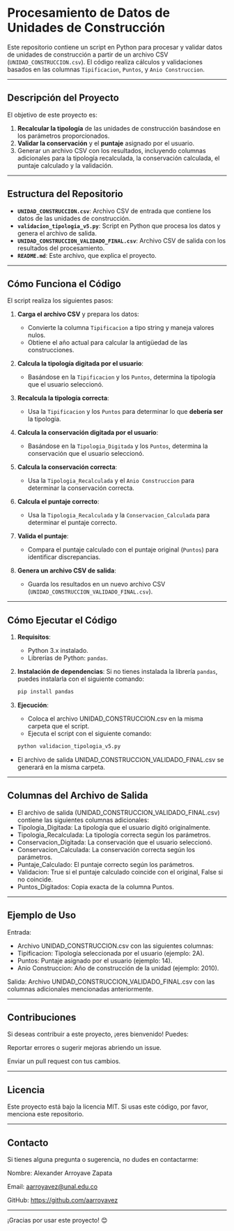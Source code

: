 # Procesamiento de Datos de Unidades de Construcción

Este repositorio contiene un script en Python para procesar y validar datos de unidades de construcción a partir de un archivo CSV (`UNIDAD_CONSTRUCCION.csv`). El código realiza cálculos y validaciones basados en las columnas `Tipificacion`, `Puntos`, y `Anio Construccion`.

---

## **Descripción del Proyecto**

El objetivo de este proyecto es:
1. **Recalcular la tipología** de las unidades de construcción basándose en los parámetros proporcionados.
2. **Validar la conservación** y el **puntaje** asignado por el usuario.
3. Generar un archivo CSV con los resultados, incluyendo columnas adicionales para la tipología recalculada, la conservación calculada, el puntaje calculado y la validación.

---

## **Estructura del Repositorio**

- **`UNIDAD_CONSTRUCCION.csv`**: Archivo CSV de entrada que contiene los datos de las unidades de construcción.
- **`validacion_tipologia_v5.py`**: Script en Python que procesa los datos y genera el archivo de salida.
- **`UNIDAD_CONSTRUCCION_VALIDADO_FINAL.csv`**: Archivo CSV de salida con los resultados del procesamiento.
- **`README.md`**: Este archivo, que explica el proyecto.

---

## **Cómo Funciona el Código**

El script realiza los siguientes pasos:

1. **Carga el archivo CSV** y prepara los datos:
   - Convierte la columna `Tipificacion` a tipo string y maneja valores nulos.
   - Obtiene el año actual para calcular la antigüedad de las construcciones.

2. **Calcula la tipología digitada por el usuario**:
   - Basándose en la `Tipificacion` y los `Puntos`, determina la tipología que el usuario seleccionó.

3. **Recalcula la tipología correcta**:
   - Usa la `Tipificacion` y los `Puntos` para determinar lo que **debería ser** la tipología.

4. **Calcula la conservación digitada por el usuario**:
   - Basándose en la `Tipologia_Digitada` y los `Puntos`, determina la conservación que el usuario seleccionó.

5. **Calcula la conservación correcta**:
   - Usa la `Tipologia_Recalculada` y el `Anio Construccion` para determinar la conservación correcta.

6. **Calcula el puntaje correcto**:
   - Usa la `Tipologia_Recalculada` y la `Conservacion_Calculada` para determinar el puntaje correcto.

7. **Valida el puntaje**:
   - Compara el puntaje calculado con el puntaje original (`Puntos`) para identificar discrepancias.

8. **Genera un archivo CSV de salida**:
   - Guarda los resultados en un nuevo archivo CSV (`UNIDAD_CONSTRUCCION_VALIDADO_FINAL.csv`).

---

## **Cómo Ejecutar el Código**

1. **Requisitos**:
   - Python 3.x instalado.
   - Librerías de Python: `pandas`.

2. **Instalación de dependencias**:
   Si no tienes instalada la librería `pandas`, puedes instalarla con el siguiente comando:
   ```bash
   pip install pandas

3. **Ejecución**:
   - Coloca el archivo UNIDAD_CONSTRUCCION.csv en la misma carpeta que el script.
   - Ejecuta el script con el siguiente comando:
     
   ```bash
   python validacion_tipologia_v5.py
   
- El archivo de salida UNIDAD_CONSTRUCCION_VALIDADO_FINAL.csv se generará en la misma carpeta.
---

## **Columnas del Archivo de Salida**

- El archivo de salida (UNIDAD_CONSTRUCCION_VALIDADO_FINAL.csv) contiene las siguientes columnas adicionales:
- Tipologia_Digitada: La tipología que el usuario digitó originalmente.
- Tipologia_Recalculada: La tipología correcta según los parámetros.
- Conservacion_Digitada: La conservación que el usuario seleccionó.
- Conservacion_Calculada: La conservación correcta según los parámetros.
- Puntaje_Calculado: El puntaje correcto según los parámetros.
- Validacion: True si el puntaje calculado coincide con el original, False si no coincide.
- Puntos_Digitados: Copia exacta de la columna Puntos.

---

## **Ejemplo de Uso**

Entrada:
- Archivo UNIDAD_CONSTRUCCION.csv con las siguientes columnas:
- Tipificacion: Tipología seleccionada por el usuario (ejemplo: 2A).
- Puntos: Puntaje asignado por el usuario (ejemplo: 14).
- Anio Construccion: Año de construcción de la unidad (ejemplo: 2010).

Salida:
Archivo UNIDAD_CONSTRUCCION_VALIDADO_FINAL.csv con las columnas adicionales mencionadas anteriormente.

---

## **Contribuciones**

Si deseas contribuir a este proyecto, ¡eres bienvenido! Puedes:

Reportar errores o sugerir mejoras abriendo un issue.

Enviar un pull request con tus cambios.

---

## **Licencia**

Este proyecto está bajo la licencia MIT. Si usas este código, por favor, menciona este repositorio.

---

## **Contacto**

Si tienes alguna pregunta o sugerencia, no dudes en contactarme:

Nombre: Alexander Arroyave Zapata

Email: aarroyavez@unal.edu.co

GitHub: https://github.com/aarroyavez

---

¡Gracias por usar este proyecto! 😊





